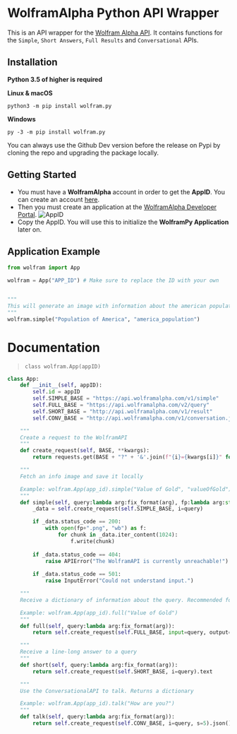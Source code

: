 # **WolframAlpha Python API Wrapper**
This is an API wrapper for the [Wolfram Alpha API](https://www.wolframalpha.com/). It contains functions for the `Simple`, `Short Answers`, `Full Results` and `Conversational` APIs.

## Installation
**Python 3.5 of higher is required**

**Linux & macOS**
```
python3 -m pip install wolfram.py
```

**Windows**
```
py -3 -m pip install wolfram.py
```

You can always use the Github Dev version before the release on Pypi by cloning the repo and upgrading the package locally.

## Getting Started
- You must have a **WolframAlpha** account in order to get the **AppID**. You can create an account [here](https://account.wolfram.com/login/oauth2/sign-in).
- Then you must create an application at the [WolframAlpha Developer Portal](https://developer.wolframalpha.com/portal/myapps/index.html).
![AppID](https://i.imgur.com/VauZobK.png)
- Copy the AppID. You will use this to initialize the **WolframPy Application** later on.

## Application Example
```py
from wolfram import App

wolfram = App("APP_ID") # Make sure to replace the ID with your own


"""
This will generate an image with information about the american population and save it with the name "america_population.png". If no second param is provided, it will be saved as "wolframpy_content.png"
"""
wolfram.simple("Population of America", "america_population")
```


# Documentation
> `class wolfram.App(appID)`
```py
class App:
    def __init__(self, appID):
        self.id = appID
        self.SIMPLE_BASE = "https://api.wolframalpha.com/v1/simple"
        self.FULL_BASE = "https://api.wolframalpha.com/v2/query"
        self.SHORT_BASE = "http://api.wolframalpha.com/v1/result"
        self.CONV_BASE = "http://api.wolframalpha.com/v1/conversation.jsp"

    """
    Create a request to the WolframAPI
    """
    def create_request(self, BASE, **kwargs):
        return requests.get(BASE + "?" + '&'.join(f"{i}={kwargs[i]}" for i in kwargs) + "&appid=" + self.id)

    """
    Fetch an info image and save it locally

    Example: wolfram.App(app_id).simple("Value of Gold", "valueOfGold")
    """
    def simple(self, query:lambda arg:fix_format(arg), fp:lambda arg:str(arg)="wolframpy_content"):
        _data = self.create_request(self.SIMPLE_BASE, i=query)

        if _data.status_code == 200:
            with open(fp+".png", "wb") as f:
                for chunk in _data.iter_content(1024):
                    f.write(chunk)
        
        if _data.status_code == 404:
            raise APIError("The WolframAPI is currently unreachable!")
        
        if _data.status_code == 501:
            raise InputError("Could not understand input.")

    """
    Receive a dictionary of information about the query. Recommended for experts.

    Example: wolfram.App(app_id).full("Value of Gold")
    """
    def full(self, query:lambda arg:fix_format(arg)):
        return self.create_request(self.FULL_BASE, input=query, output="json").json()

    """
    Receive a line-long answer to a query
    """
    def short(self, query:lambda arg:fix_format(arg)):
        return self.create_request(self.SHORT_BASE, i=query).text

    """
    Use the ConversationalAPI to talk. Returns a dictionary

    Example: wolfram.App(app_id).talk("How are you?")
    """
    def talk(self, query:lambda arg:fix_format(arg)):
        return self.create_request(self.CONV_BASE, i=query, s=5).json()
```